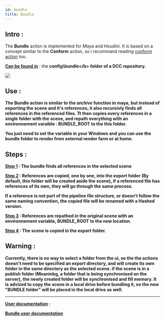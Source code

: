 ```yaml
---
id: bundle
title: Bundle
---
```



## Intro :

The **Bundle** action is implemented for *Maya* and *Houdini*. It is based on a concept similar to the **Conform** action, so i recommand reading [conform action](.\conform.md) too.


<u><b>Can be found in</b></u> : the <b>config\bundle\</b> folder of a DCC repository.


![](/img/bundle_location.png)

## Use :

The **Bundle** action is similar to the *archive* function in maya, but instead of exporting the scene and it's references, it also **recursivly** finds all references in the referenced files. Tt then copies every references in a single folder with the scene, and repath everything with an environnement varaible : **BUNDLE_ROOT** to the this folder.

You just need to set the variable in your Windows and you can use the bundle folder to render from external render farm or at home.


## Steps :

<u>Step 1</u> :
The bundle finds all references in the selected scene

<u>Step 2</u> :
References are copied, one by one, into the export folder (By default, this folder will be created aside the scene), if a referenced file has references of its own, they will go through the same process.

If a reference is not part of the pipeline file structure, or doesn't follow the same naming convention, the copied file will be renamed with a **Hashed** version.

<u>Step 3</u> :
References are repathed in the original scene with an environnement variable, **BUNDLE_ROOT** to the new location.
 
<u>Step 4</u> :
The scene is copied in the export folder.

## Warning :

Currently, there is no way to select a folder from the ui, so the the actions doesn't need to be specified an export directory, and will create its own folder in the same directory as the selected scene. if the scene is in a **publish** folder (Meaninbg, a folder that is being synchronised on the server), the newly created folder will be synchronised and fill memory.
It is advized to copy the scene in a local drive before bundling it, so the new "BUNDLE folder" will be placed in the local drive as well.

___

<u><b>User documentation</b></u> : 

[Bundle user documentation](../../../user/action.md)